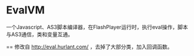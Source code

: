 EvalVM
======

一个Javascript、AS3脚本编译器，在FlashPlayer运行时，执行eval操作，脚本与AS3通信，类和变量互通。

==
修改自 http://eval.hurlant.com/ ，去掉了大部分类，加入回调函数。
